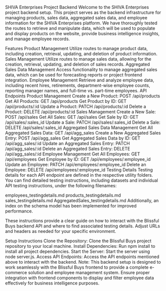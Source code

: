 SHIVA Enterprises Project Backend
Welcome to the SHIVA Enterprises project backend setup. This project serves as the backend infrastructure for managing products, sales data, aggregated sales data, and employee information for the SHIVA Enterprises platform. We have thoroughly tested the routes to retrieve and manipulate data, which will be used to populate and display products on the website, provide business intelligence insights, and manage employee records.

Features
Product Management
Utilize routes to manage product data, including creation, retrieval, updating, and deletion of product information.
Sales Management
Utilize routes to manage sales data, allowing for the creation, retrieval, updating, and deletion of sales records.
Aggregated Sales Data Management
Access functionality to manage aggregated sales data, which can be used for forecasting reports or project frontend integration.
Employee Management
Retrieve and analyze employee data, including recent hires, retirements, department-wise employee counts, reporting manager names, and full-time vs. part-time employees.
API Endpoints
Product Management
Create a New Product: POST /api/products
Get All Products: GET /api/products
Get Product by ID: GET /api/products/:id
Update a Product: PATCH /api/products/:id
Delete a Product: DELETE /api/products/:id
Sales Management
Create a New Sale: POST /api/sales
Get All Sales: GET /api/sales
Get Sale by ID: GET /api/sales/:sales_id
Update a Sale: PATCH /api/sales/:sales_id
Delete a Sale: DELETE /api/sales/:sales_id
Aggregated Sales Data Management
Get All Aggregated Sales Data: GET /api/agg_sales
Create a New Aggregated Sales Entry: POST /api/agg_sales
Get Aggregated Sales Data by ID: GET /api/agg_sales/:id
Update an Aggregated Sales Entry: PATCH /api/agg_sales/:id
Delete an Aggregated Sales Entry: DELETE /api/agg_sales/:id
Employee Management
Get All Employees: GET /api/employees
Get Employee by ID: GET /api/employees/:employee_id
Update an Employee: PATCH /api/employees/:employee_id
Delete an Employee: DELETE /api/employees/:employee_id
Testing Details
Testing details for each API endpoint are defined in the respective utility folders. You can find detailed testing instructions, including datasets and individual API testing instructions, under the following filenames:

employees_testingdetails.md
products_testingdetails.md
sales_testingdetails.md
AggregatedSales_testingdetails.md
Additionally, an index on the schema model has been implemented for improved performance.

These instructions provide a clear guide on how to interact with the Blissful Buys backend API and where to find associated testing details. Adjust URLs and headers as needed for your specific environment.

Setup Instructions
Clone the Repository: Clone the Blissful Buys project repository to your local machine.
Install Dependencies: Run npm install to install all project dependencies.
Start the Server: Start the server using node server.js.
Access API Endpoints: Access the API endpoints mentioned above to interact with the backend.
Note: This backend setup is designed to work seamlessly with the Blissful Buys frontend to provide a complete e-commerce solution and employee management system. Ensure proper integration with frontend components to display and filter employee data effectively for business intelligence purposes.